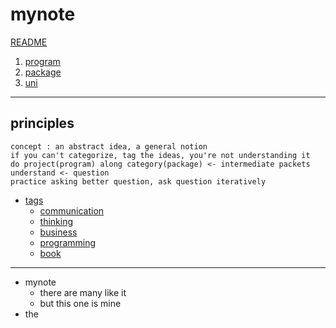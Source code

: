# mynote
[README](README)

1. [program](program)
2. [package](package)
3. [uni](uni)

---

## principles

```
concept : an abstract idea, a general notion
if you can't categorize, tag the ideas, you're not understanding it
do project(program) along category(package) <- intermediate packets
understand <- question
practice asking better question, ask question iteratively
```

- [tags](tags)
     - [communication](communication)
     - [thinking](thinking)
     - [business](business)
     - [programming](programming)
     - [book](book)

---

- mynote
     - there are many like it
     - but this one is mine
- the 

